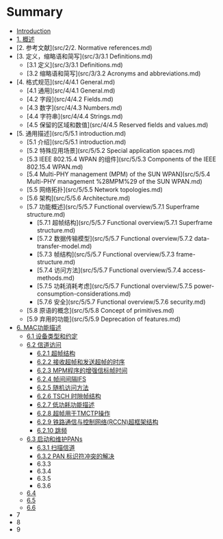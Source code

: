 # Summary

* [Introduction](README.md)
* [1. 概述](src/1/1.Overview.md)
* [2. 参考文献](src/2/2. Normative references.md)
* [3. 定义，缩略语和简写](src/3/3.1 Definitions.md)
  * [3.1 定义](src/3/3.1 Definitions.md)
  * [3.2 缩略语和简写](src/3/3.2 Acronyms and abbreviations.md)
* [4. 格式规范](src/4/4.1 General.md)
  * [4.1 通用](src/4/4.1 General.md)
  * [4.2 字段](src/4/4.2 Fields.md)
  * [4.3 数字](src/4/4.3 Numbers.md)
  * [4.4 字符串](src/4/4.4 Strings.md)
  * [4.5 保留的区域和数值](src/4/4.5 Reserved fields and values.md)
* [5. 通用描述](src/5/5.1 introduction.md)
  * [5.1 介绍](src/5/5.1 introduction.md)
  * [5.2 特殊应用场景](src/5/5.2 Special application spaces.md)
  * [5.3 IEEE 802.15.4 WPAN 的组件](src/5/5.3 Components of the IEEE 802.15.4 WPAN.md)
  * [5.4 Multi-PHY management \(MPM\) of the SUN WPAN](src/5/5.4 Multi-PHY management %28MPM%29 of the SUN WPAN.md)
  * [5.5 网络拓扑](src/5/5.5 Network topologies.md)
  * [5.6 架构](src/5/5.6 Architecture.md)
  * [5.7 功能概述](src/5/5.7 Functional overview/5.7.1 Superframe structure.md)
    * [5.7.1 超帧结构](src/5/5.7 Functional overview/5.7.1 Superframe structure.md)
    * [5.7.2 数据传输模型](src/5/5.7 Functional overview/5.7.2 data-transfer-model.md)
    * [5.7.3 帧结构](src/5/5.7 Functional overview/5.7.3 frame-structure.md)
    * [5.7.4 访问方法](src/5/5.7 Functional overview/5.7.4 access-methods.md)
    * [5.7.5  功耗消耗考虑](src/5/5.7 Functional overview/5.7.5 power-consumption-considerations.md)
    * [5.7.6  安全](src/5/5.7 Functional overview/5.7.6 security.md)
  * [5.8 原语的概念](src/5/5.8 Concept of primitives.md)
  * [5.9 弃用的功能](src/5/5.9 Deprecation of features.md)
* [6. MAC功能描述](src/6/61-she-bei-lei-xing-he-yue-ding.md)
  * [6.1 设备类型和约定](src/6/61-she-bei-lei-xing-he-yue-ding.md)
  * [6.2 信道访问](src/6/62-xin-dao-fang-wen/621.md)
    * [6.2.1 超帧结构](src/6/62-xin-dao-fang-wen/621.md)
    * [6.2.2 接收超帧和发送超帧的时序](src/6/62-xin-dao-fang-wen/622.md)
    * [6.2.3 MPM程序的增强信标帧时间](src/6/62-xin-dao-fang-wen/623.md)
    * [6.2.4 帧间间隔IFS](src/6/62-xin-dao-fang-wen/624.md)
    * [6.2.5 随机访问方法](src/6/62-xin-dao-fang-wen/625.md)
    * [6.2.6 TSCH 时隙帧结构](src/6/62-xin-dao-fang-wen/626.md)
    * [6.2.7 低功耗功能描述](src/6/62-xin-dao-fang-wen/627.md)
    * [6.2.8 超帧用于TMCTP操作](src/6/62-xin-dao-fang-wen/628.md)
    * [6.2.9 铁路通信与控制网络\(RCCN\)超框架结构](src/6/62-xin-dao-fang-wen/629.md)
    * [6.2.10 跳频](src/6/62-xin-dao-fang-wen/6210.md)
  * [6.3 启动和维护PANs](src/6/63/631.md)
    * [6.3.1 扫描信道](src/6/63/631.md)
    * [6.3.2 PAN 标识符冲突的解决](src/6/63/632.md)
    * 6.3.3
    * 6.3.4
    * 6.3.5
    * 6.3.6
  * [6.4](src/6/64.md)
  * [6.5](src/6/65.md)
  * [6.6](src/6/66.md)
* 7
* 8
* 9

